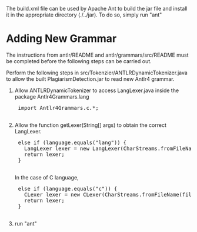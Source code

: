 The build.xml file can be used by Apache Ant to build the jar file
and install it in the appropriate directory (./../jar).
To do so, simply run "ant"


Adding New Grammar
==================

The instructions from antlr/README and antlr/grammars/src/README must be completed before the following steps can be carried out.

Perform the following steps in src/Tokenzier/ANTLRDynamicTokenizer.java to allow the built PlagiarismDetection.jar to read new Antlr4 grammar.

1. Allow ANTLRDynamicTokenizer to access LangLexer.java inside the package 
Antlr4Grammars.lang
    <pre>
    import Antlr4Grammars.c.*;
    </pre>

2. Allow the function getLexer(String[] args) to obtain the correct LangLexer. 
    <pre>
    else if (language.equals("lang")) {
      LangLexer lexer = new LangLexer(CharStreams.fromFileName(fileName));
      return lexer;
    }
    </pre>
    In the case of C language,
    <pre>
    else if (language.equals("c")) {
      CLexer lexer = new CLexer(CharStreams.fromFileName(fileName));
      return lexer;
    }
    </pre>

3. run "ant"

